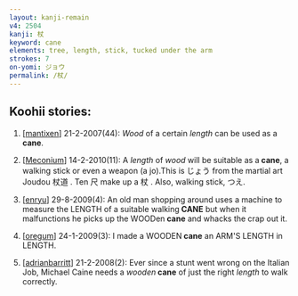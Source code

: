 ```yaml
---
layout: kanji-remain
v4: 2504
kanji: 杖
keyword: cane
elements: tree, length, stick, tucked under the arm
strokes: 7
on-yomi: ジョウ
permalink: /杖/
---
```


## Koohii stories: 

1) [<a href="http://kanji.koohii.com/profile/mantixen">mantixen</a>] 21-2-2007(44): <em>Wood</em> of a certain <em>length</em> can be used as a<strong> cane</strong>.

2) [<a href="http://kanji.koohii.com/profile/Meconium">Meconium</a>] 14-2-2010(11): A <em>length</em> of <em>wood</em> will be suitable as a<strong> cane</strong>, a walking stick or even a weapon (a jo).This is じょう from the martial art Joudou 杖道 . Ten 尺 make up a 杖 . Also, walking stick, つえ.

3) [<a href="http://kanji.koohii.com/profile/enryu">enryu</a>] 29-8-2009(4): An old man shopping around uses a machine to measure the LENGTH of a suitable walking<strong> CANE</strong> but when it malfunctions he picks up the WOODen<strong> cane</strong> and whacks the crap out it.

4) [<a href="http://kanji.koohii.com/profile/oregum">oregum</a>] 24-1-2009(3): I made a WOODEN<strong> cane</strong> an ARM&#039;S LENGTH in LENGTH.

5) [<a href="http://kanji.koohii.com/profile/adrianbarritt">adrianbarritt</a>] 21-2-2008(2): Ever since a stunt went wrong on the Italian Job, Michael Caine needs a <em>wooden</em><strong> cane</strong> of just the right <em>length</em> to walk correctly.


